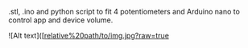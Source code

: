 .stl, .ino and python script to fit 4 potentiometers and Arduino nano to control app and device volume. 

![Alt text]([[relative%20path/to/img.jpg?raw=true](http://url/to/img.png](https://github.com/AudunKodehode/4-potentiometer-python-volume-control/blob/main/20240708_174220.png?raw=true)]() "Title")
